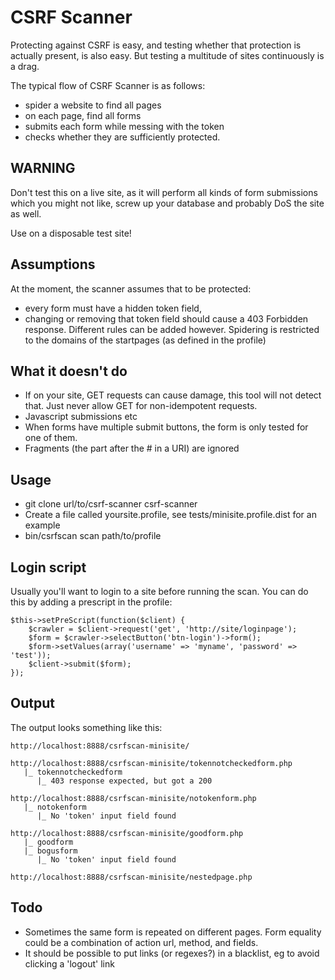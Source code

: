 CSRF Scanner
============

Protecting against CSRF is easy, and testing whether that protection is actually 
present, is also easy. But testing a multitude of sites continuously is a drag. 

The typical flow of CSRF Scanner is as follows:
- spider a website to find all pages
- on each page, find all forms
- submits each form while messing with the token
- checks whether they are sufficiently protected. 

WARNING
-------
Don't test this on a live site, as it will perform all kinds of form submissions 
which you might not like, screw up your database and probably DoS the site as well.

Use on a disposable test site!

Assumptions
-----------
At the moment, the scanner assumes that to be protected:
- every form must have a hidden token field,
- changing or removing that token field should cause a 403 Forbidden response.
Different rules can be added however. 
Spidering is restricted to the domains of the startpages (as defined in the profile)

What it doesn't do
------------------
- If on your site, GET requests can cause damage, this tool will not detect that. Just never allow GET for non-idempotent requests.
- Javascript submissions etc 
- When forms have multiple submit buttons, the form is only tested for one of them.
- Fragments (the part after the # in a URI) are ignored

Usage
-----
* git clone url/to/csrf-scanner csrf-scanner
* Create a file called yoursite.profile, see tests/minisite.profile.dist for an example
* bin/csrfscan scan path/to/profile

Login script
------------
Usually you'll want to login to a site before running the scan. You can do this by adding a prescript in the profile:

```
$this->setPreScript(function($client) {
	$crawler = $client->request('get', 'http://site/loginpage');
	$form = $crawler->selectButton('btn-login')->form();
	$form->setValues(array('username' => 'myname', 'password' => 'test'));
	$client->submit($form);
});
```

Output
------
The output looks something like this:
```
http://localhost:8888/csrfscan-minisite/

http://localhost:8888/csrfscan-minisite/tokennotcheckedform.php
   |_ tokennotcheckedform
      |_ 403 response expected, but got a 200

http://localhost:8888/csrfscan-minisite/notokenform.php
   |_ notokenform
      |_ No 'token' input field found

http://localhost:8888/csrfscan-minisite/goodform.php
   |_ goodform
   |_ bogusform
      |_ No 'token' input field found

http://localhost:8888/csrfscan-minisite/nestedpage.php
```

Todo
----
- Sometimes the same form is repeated on different pages. Form equality could be a combination of action url, method, and fields. 
- It should be possible to put links (or regexes?) in a blacklist, eg to avoid clicking a 'logout' link
